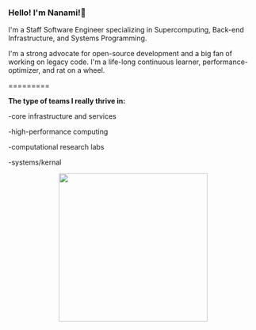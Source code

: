 ### Hello! I'm Nanami!👋
I'm a Staff Software Engineer specializing in Supercomputing, Back-end Infrastructure, and Systems Programming. 

I'm a strong advocate for open-source development and a big fan of working on legacy code. I'm a life-long continuous learner, performance-optimizer, and rat on a wheel. 

=========

**The type of teams I really thrive in:**

-core infrastructure and services

-high-performance computing

-computational research labs

-systems/kernal


<div id="header" align="center">
  <img src="https://media.giphy.com/media/v1.Y2lkPTc5MGI3NjExOGJqZnUyazBjcGo1czF1dDc3M3hneDE1M3Q1dXFnbDJ3bzVoa3llciZlcD12MV9pbnRlcm5hbF9naWZfYnlfaWQmY3Q9Zw/citBl9yPwnUOs/giphy.gif" width = "300"/>
</div>

